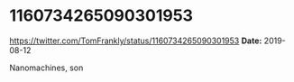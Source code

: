 # 1160734265090301953
https://twitter.com/TomFrankly/status/1160734265090301953
**Date:** 2019-08-12

Nanomachines, son
